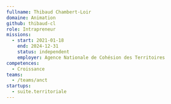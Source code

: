 ```yaml
---
fullname: Thibaud Chambert-Loir
domaine: Animation
github: thibaud-cl
role: Intrapreneur
missions:
  - start: 2021-01-18
    end: 2024-12-31
    status: independent
    employer: Agence Nationale de Cohésion des Territoires
competences:
  - Croissance
teams:
  - /teams/anct
startups:
  - suite.territoriale
---
```

